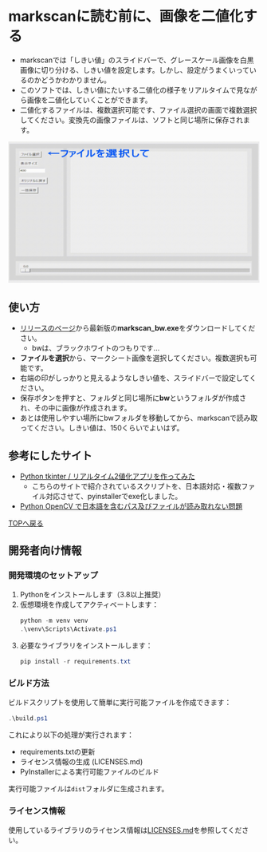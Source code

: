 # markscanに読む前に、画像を二値化する
* markscanでは「しきい値」のスライドバーで、グレースケール画像を白黒画像に切り分ける、しきい値を設定します。しかし、設定がうまくいっているのかどうかわかりません。
* このソフトでは、しきい値にたいする二値化の様子をリアルタイムで見ながら画像を二値化していくことができます。
* 二値化するファイルは、複数選択可能です、ファイル選択の画面で複数選択してください。変換先の画像ファイルは、ソフトと同じ場所に保存されます。

![使用中の画面](./figs/thumb.gif)

## 使い方
* [リリースのページ](https://github.com/phys-ken/image_thresholding_for_markscan/releases/tag/0.1)から最新版の**markscan_bw.exe**をダウンロードしてください。
  * bwは、ブラックホワイトのつもりです...
* **ファイルを選択**から、マークシート画像を選択してください。複数選択も可能です。
* 右端の印がしっかりと見えるようなしきい値を、スライドバーで設定してください。
* 保存ボタンを押すと、フォルダと同じ場所に**bw**というフォルダが作成され、その中に画像が作成されます。
* あとは使用しやすい場所にbwフォルダを移動してから、markscanで読み取ってください。しきい値は、150くらいでよいはず。

## 参考にしたサイト
* [Python tkinter / リアルタイム2値化アプリを作ってみた](https://torimakujoukyou.com/tkinter-binarization-gui/)
  * こちらのサイトで紹介されているスクリプトを、日本語対応・複数ファイル対応させて、pyinstallerでexe化しました。
* [Python OpenCV で日本語を含むパス及びファイルが読み取れない問題](https://qiita.com/amaguri0408/items/d4167a6e81e4f9866a71)

[TOPへ戻る](https://phys-ken.github.io/phys-ken/)

## 開発者向け情報

### 開発環境のセットアップ
1. Pythonをインストールします（3.8以上推奨）
2. 仮想環境を作成してアクティベートします：
   ```powershell
   python -m venv venv
   .\venv\Scripts\Activate.ps1
   ```
3. 必要なライブラリをインストールします：
   ```powershell
   pip install -r requirements.txt
   ```

### ビルド方法
ビルドスクリプトを使用して簡単に実行可能ファイルを作成できます：
```powershell
.\build.ps1
```

これにより以下の処理が実行されます：
- requirements.txtの更新
- ライセンス情報の生成 (LICENSES.md)
- PyInstallerによる実行可能ファイルのビルド

実行可能ファイルは`dist`フォルダに生成されます。

### ライセンス情報
使用しているライブラリのライセンス情報は[LICENSES.md](./LICENSES.md)を参照してください。

